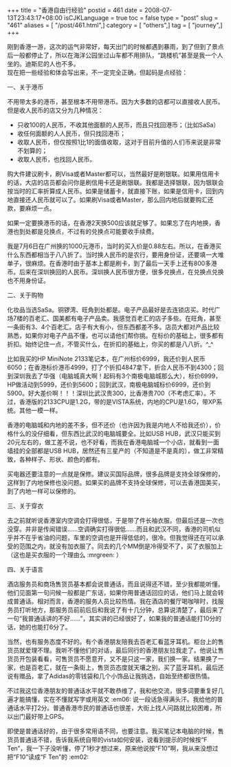 +++
title = "香港自由行经验"
postid = 461
date = 2008-07-13T23:43:17+08:00
isCJKLanguage = true
toc = false
type = "post"
slug = "461"
aliases = [ "/post/461.html",]
category = [ "others",]
tag = [ "journey",]
+++


刚到香港一游，这次的运气非常好，每天出门的时候都遇到暴雨，到了但到了景点后一般都停止了，所以在海洋公园坐过山车都不用排队，“跳楼机”甚至是我一个人坐的。迪斯尼的人也不多。  
现在把一些经验和体会写出来，不一定完全正确，但起码是点经验：

一、关于港币

不用带太多的港币，甚至根本不用带港币。因为大多数的店都可以直接收人民币。但是收人民币的店又分为几种情况：

-   只收100的人民币，不收其他面额的人民币，而且只找回港币；（比如SaSa）
-   收任何面额的人人民币，但只找回港币；
-   收取人民币，但仅按照1比1的面值收取，这对于目前升值的人们币来说是非常不划算的；
-   收取人民币，也找回人民币。

<!--more-->  

购大件建议刷卡，刷Visa或者Master都可以，当然最好是刷银联。如果用信用卡的话，大店的店员都会问你是刷信用卡还是刷银联。我都是选择银联，因为银联会按当时的汇率折算成人民币。如果是储蓄卡，就直接下账，如果是信用卡，回到内地直接还人民币就可以了。如果刷Visa或者Master，那么回内地后就要购汇还款，要麻烦一点。

如果一定要换港币的话，在香港2天换500应该就足够了。如果忘了在内地换，香港也到处都是兑换点，不过有的兑换点可能要收手续费。

我是7月6日在广州换的1000元港币，当时的买入价是0.88左右。所以，在香港买什么东西都相当于八八折了。当时换人民币的是农行，要用身份证，还要填一大堆单子，很麻烦。在香港时由于基本上都是刷卡，到了最后一天手上还有800多港币。后来在深圳换回的人民币。深圳换人民币很方便，很多兑换点，在兑换点兑换也不用身份证。

二、关于购物

化妆品当选SaSa。铜锣湾、旺角到处都是。电子产品最好是去连锁店买。时代广场7楼的百老汇、国美都有电子产品卖。我感觉百老汇的店子多些。在旺角，甚至一条街有3、4个百老汇。店子有大有小，但东西都差不多。店员大都对产品比较熟悉，如果你对电子产品不懂，也可以请他们帮你挑。在标价的基础上，很多都有折扣。始终记住一点，不管买什么，在折扣的基础上，你买的都是八八折。\^\_\^

比如我买的HP MiniNote
2133笔记本，在广州标价6999，我还价到人民币6050；在香港标价港币4999，打了个折扣4847拿下，折合人民币不到4300；回到深圳我去了华强（电脑城真大啊！起码有3个南极电脑城那么大），标价6999，HP做活动到5999，还价到5600；回到武汉，南极电脑城标价6999，还价到5900。好大差价啊！！！深圳比武汉贵300，比香港贵700（不考虑汇率）。不过，香港版的2133CPU是1.2G，带的是VISTA系统，内地的CPU是1.6G，带XP系统。其他一模一样。

香港的电脑城和内地的差不多，但不还价（也许因为我是内地人不给我还价），价格什么的没仔细看，但东西比武汉的电脑城要全。比如USB
HUB，武汉只能买到20元左右的，做工差不说，也不好看，而我在香港电脑城一个小店，就看到一面墙挂的全部都是USB
HUB，居然还有三星产的（不知道是不是真的），做工非常精致，各种样子、形状、颜色的都有。

买电器还要注意的一点就是保修。建议买国际品牌，很多品牌是支持全球保修的，这样到了内地保修也没问题。如果买的品牌不支持全球保修，可以去香港国美买，到了内地一样可以保修的。

三、关于穿衣

去之前就听说香港室内空调会打得很低，于是带了件长袖衣服。但最后还是一次也没穿。并非是传闻错误……空调确实打得很低……而且和武汉不同，香港的司机似乎并不在乎省油的问题，车里的空调也是开得低低的，很冷。但我觉得还在可以承受的范围之内，就没有加衣服了。同去的几个MM倒是冷得受不了，买了衣服加上（这也是买衣服的一个理由么
:mrgreen: ）

四、关于语言

酒店服务员和商场售货员基本都会说普通话，而且说得还不错，至少我都能听懂。他们见面第一句问候一般都是广东话，如果你用普通话回应的话，他们马上就会转成普通话。相对而言，香港的服务人员比较热情。我在酒店的餐厅喝咖啡时，找服务员打听地方，那服务员前前后后和我说了有十几分钟，总算说清楚了，最后来了一句“我普通话讲的不好……”，其实讲的已经很好了，如果我的普通话能打10分的话，她的也能打6分了。

当然，也有服务态度不好的。有个香港朋友陪我去百老汇看蓝牙耳机。柜台上的售货员就爱理不理。我听不懂他们的对话，最后同行的香港朋友拉我走了。他说让售货员开包装看看，可售货员不愿意开，又不是只这一家，我们换一家。结果换了一家，也是百老汇，就在一条街上，售货员态度就天壤之别，买了蓝牙耳机，最后还说有赠品，拿了Adidas的零钱袋和几个小饰品让我挑选，自始至终都很热情。

不过我这位香港朋友的普通话水平就不敢恭维了，我和他交流，很多词要重复好几遍才能搞懂，实在不懂就写字或用英文
:em06:
说一段话急得满头汗。我给他的普通话水平打2分。普通香港市民的普通话也很差，大街上找人问路就比较困难，所以出门最好带上GPS。

即使是普通话好的，由于很多常用语不同，也要注意。我买笔记本电脑的时候，售货员普通话不错，告诉我系统自带的vista如何安装，说看到提示的时候按“F
Ten”，我一下子没听懂，停了1秒才想过来，原来他说按“F10”啊，我从来没想过把“F10”读成“F
Ten”的 :em02:

